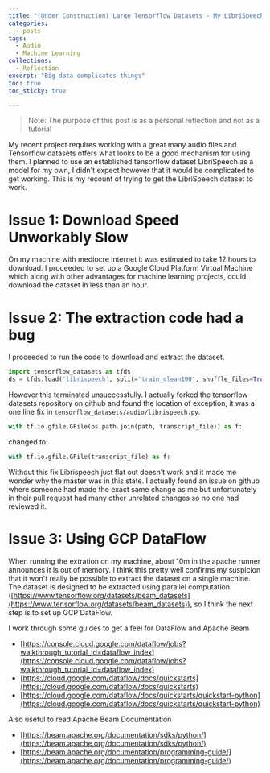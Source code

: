 ```yaml
---
title: "(Under Construction) Large Tensorflow Datasets - My LibriSpeech Journey"
categories:
  - posts
tags:
  - Audio
  - Machine Learning
collections:
  - Reflection
excerpt: "Big data complicates things"
toc: true
toc_sticky: true

---
```

> Note: The purpose of this post is as a personal reflection and not as a tutorial

My recent project requires working with a great many audio files and Tensorflow datasets offers what looks to be a good mechanism for using them. I planned to use an established tensorflow dataset LibriSpeech as a model for my own, I didn't expect however that it would be complicated to get working. This is my recount of trying to get the LibriSpeech dataset to work.

# Issue 1: Download Speed Unworkably Slow
On my machine with mediocre internet it was estimated to take 12 hours to download. I proceeded to set up a Google Cloud Platform Virtual Machine which along with other advantages for machine learning projects, could download the dataset in less than an hour.

# Issue 2: The extraction code had a bug
I proceeded to run the code to download and extract the dataset.

```python
import tensorflow_datasets as tfds
ds = tfds.load('librispeech', split='train_clean100', shuffle_files=True, data_dir='./')
```

However this terminated unsuccessfully. I actually forked the tensorflow datasets repository on github and found the location of exception, it was a one line fix in `tensorflow_datasets/audio/librispeech.py`.

```python
with tf.io.gfile.GFile(os.path.join(path, transcript_file)) as f:
```

changed to:

```python
with tf.io.gfile.GFile(transcript_file) as f:
```

Without this fix Librispeech just flat out doesn't work and it made me wonder why the master was in this state. I actually found an issue on github where someone had made the exact same change as me but unfortunately in their pull request had many other unrelated changes so no one had reviewed it.

# Issue 3: Using GCP DataFlow
When running the extration on my machine, about 10m in the apache runner announces it is out of memory. I think this pretty well confirms my suspicion that it won't really be possible to extract the dataset on a single machine. The dataset is designed to be extracted using parallel computation ([https://www.tensorflow.org/datasets/beam_datasets](https://www.tensorflow.org/datasets/beam_datasets)), so I think the next step is to set up GCP DataFlow.

I work through some guides to get a feel for DataFlow and Apache Beam
* [https://console.cloud.google.com/dataflow/jobs?walkthrough_tutorial_id=dataflow_index](https://console.cloud.google.com/dataflow/jobs?walkthrough_tutorial_id=dataflow_index)
* [https://cloud.google.com/dataflow/docs/quickstarts](https://cloud.google.com/dataflow/docs/quickstarts)
* [https://cloud.google.com/dataflow/docs/quickstarts/quickstart-python](https://cloud.google.com/dataflow/docs/quickstarts/quickstart-python)

Also useful to read Apache Beam Documentation
* [https://beam.apache.org/documentation/sdks/python/](https://beam.apache.org/documentation/sdks/python/)
* [https://beam.apache.org/documentation/programming-guide/](https://beam.apache.org/documentation/programming-guide/)

